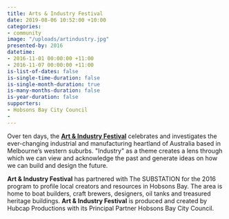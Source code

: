 ```yaml
---
title: Arts & Industry Festival
date: 2019-08-06 10:52:00 +10:00
categories:
- community
image: "/uploads/artindustry.jpg"
presented-by: 2016
datetime:
- 2016-11-01 00:00:00 +11:00
- 2016-11-07 00:00:00 +11:00
is-list-of-dates: false
is-single-time-duration: false
is-single-month-duration: true
is-many-months-duration: false
is-year-duration: false
supporters:
- Hobsons Bay City Council
- 
---
```


Over ten days, the [**Art & Industry Festival**](http://artandindustryfestival.com.au) celebrates and investigates the ever-changing industrial and manufacturing heartland of Australia based in Melbourne’s western suburbs. "Industry" as a theme creates a lens through which we can view and acknowledge the past and generate ideas on how we can build and design the future.

**Art & Industry Festival** has partnered with The SUBSTATION for the 2016 program to profile local creators and resources in Hobsons Bay. The area is home to boat builders, craft brewers, designers, oil tanks and treasured heritage buildings. **Art & Industry Festival** is produced and created by Hubcap Productions with its Principal Partner Hobsons Bay City Council.